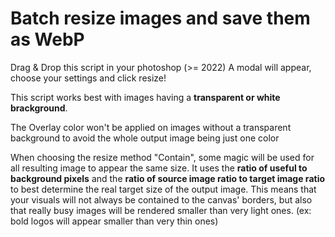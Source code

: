 # Batch resize images and save them as WebP

Drag & Drop this script in your photoshop (>= 2022)
A modal will appear, choose your settings and click resize!

This script works best with images having a **transparent or white brackground**.

The Overlay color won't be applied on images without a transparent background to avoid the whole output image being just one color

When choosing the resize method "Contain", some magic will be used for all resulting image to appear the same size.
It uses the **ratio of useful to background pixels** and the **ratio of source image ratio to target image ratio** to best determine the real target size of the output image.
This means that your visuals will not always be contained to the canvas' borders, but also that really busy images will be rendered smaller than very light ones. (ex: bold logos will appear smaller than very thin ones)
